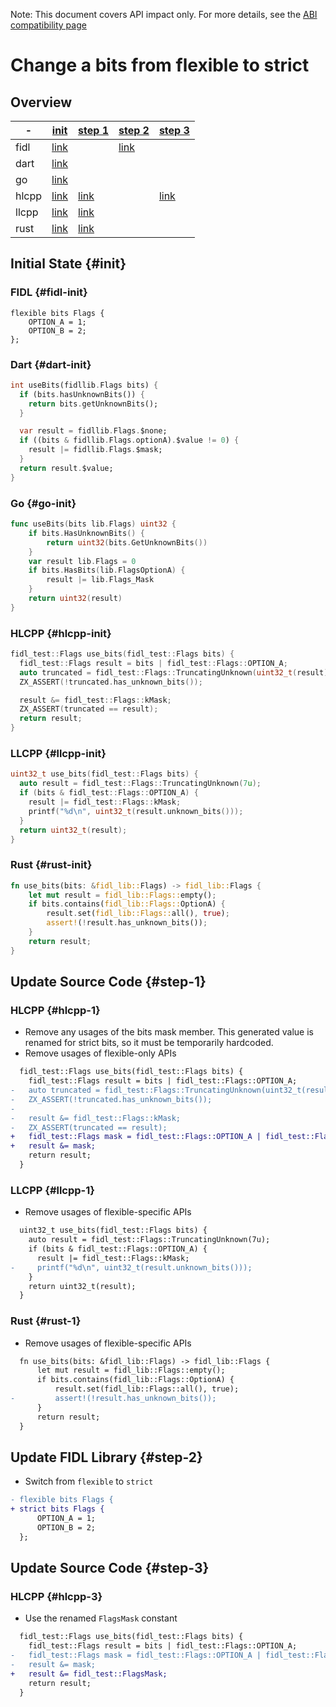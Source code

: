 <!-- WARNING: This file is machine generated by //src/tests/fidl/source_compatibility/gen, do not edit. -->

Note: This document covers API impact only. For more details, see the
[ABI compatibility page](/docs/development/languages/fidl/guides/compatibility/README.md)

# Change a bits from flexible to strict

## Overview

-|[init](#init)|[step 1](#step-1)|[step 2](#step-2)|[step 3](#step-3)
---|---|---|---|---
fidl|[link](#fidl-init)||[link](#fidl-2)|
dart|[link](#dart-init)|||
go|[link](#go-init)|||
hlcpp|[link](#hlcpp-init)|[link](#hlcpp-1)||[link](#hlcpp-3)
llcpp|[link](#llcpp-init)|[link](#llcpp-1)||
rust|[link](#rust-init)|[link](#rust-1)||

## Initial State {#init}

### FIDL {#fidl-init}

```fidl
flexible bits Flags {
    OPTION_A = 1;
    OPTION_B = 2;
};
```

### Dart {#dart-init}

```dart
int useBits(fidllib.Flags bits) {
  if (bits.hasUnknownBits()) {
    return bits.getUnknownBits();
  }

  var result = fidllib.Flags.$none;
  if ((bits & fidllib.Flags.optionA).$value != 0) {
    result |= fidllib.Flags.$mask;
  }
  return result.$value;
}
```

### Go {#go-init}

```go
func useBits(bits lib.Flags) uint32 {
	if bits.HasUnknownBits() {
		return uint32(bits.GetUnknownBits())
	}
	var result lib.Flags = 0
	if bits.HasBits(lib.FlagsOptionA) {
		result |= lib.Flags_Mask
	}
	return uint32(result)
}

```

### HLCPP {#hlcpp-init}

```cpp
fidl_test::Flags use_bits(fidl_test::Flags bits) {
  fidl_test::Flags result = bits | fidl_test::Flags::OPTION_A;
  auto truncated = fidl_test::Flags::TruncatingUnknown(uint32_t(result));
  ZX_ASSERT(!truncated.has_unknown_bits());

  result &= fidl_test::Flags::kMask;
  ZX_ASSERT(truncated == result);
  return result;
}
```

### LLCPP {#llcpp-init}

```cpp
uint32_t use_bits(fidl_test::Flags bits) {
  auto result = fidl_test::Flags::TruncatingUnknown(7u);
  if (bits & fidl_test::Flags::OPTION_A) {
    result |= fidl_test::Flags::kMask;
    printf("%d\n", uint32_t(result.unknown_bits()));
  }
  return uint32_t(result);
}
```

### Rust {#rust-init}

```rust
fn use_bits(bits: &fidl_lib::Flags) -> fidl_lib::Flags {
    let mut result = fidl_lib::Flags::empty();
    if bits.contains(fidl_lib::Flags::OptionA) {
        result.set(fidl_lib::Flags::all(), true);
        assert!(!result.has_unknown_bits());
    }
    return result;
}
```

## Update Source Code {#step-1}

### HLCPP {#hlcpp-1}

- Remove any usages of the bits mask member. This generated value is renamed for strict bits, so it must be temporarily hardcoded.
- Remove usages of flexible-only APIs

```diff
  fidl_test::Flags use_bits(fidl_test::Flags bits) {
    fidl_test::Flags result = bits | fidl_test::Flags::OPTION_A;
-   auto truncated = fidl_test::Flags::TruncatingUnknown(uint32_t(result));
-   ZX_ASSERT(!truncated.has_unknown_bits());
- 
-   result &= fidl_test::Flags::kMask;
-   ZX_ASSERT(truncated == result);
+   fidl_test::Flags mask = fidl_test::Flags::OPTION_A | fidl_test::Flags::OPTION_B;
+   result &= mask;
    return result;
  }

```

### LLCPP {#llcpp-1}

- Remove usages of flexible-specific APIs

```diff
  uint32_t use_bits(fidl_test::Flags bits) {
    auto result = fidl_test::Flags::TruncatingUnknown(7u);
    if (bits & fidl_test::Flags::OPTION_A) {
      result |= fidl_test::Flags::kMask;
-     printf("%d\n", uint32_t(result.unknown_bits()));
    }
    return uint32_t(result);
  }

```

### Rust {#rust-1}

- Remove usages of flexible-specific APIs

```diff
  fn use_bits(bits: &fidl_lib::Flags) -> fidl_lib::Flags {
      let mut result = fidl_lib::Flags::empty();
      if bits.contains(fidl_lib::Flags::OptionA) {
          result.set(fidl_lib::Flags::all(), true);
-         assert!(!result.has_unknown_bits());
      }
      return result;
  }

```

## Update FIDL Library {#step-2}

- Switch from `flexible` to `strict`

```diff
- flexible bits Flags {
+ strict bits Flags {
      OPTION_A = 1;
      OPTION_B = 2;
  };

```

## Update Source Code {#step-3}

### HLCPP {#hlcpp-3}

- Use the renamed `FlagsMask` constant

```diff
  fidl_test::Flags use_bits(fidl_test::Flags bits) {
    fidl_test::Flags result = bits | fidl_test::Flags::OPTION_A;
-   fidl_test::Flags mask = fidl_test::Flags::OPTION_A | fidl_test::Flags::OPTION_B;
-   result &= mask;
+   result &= fidl_test::FlagsMask;
    return result;
  }

```

